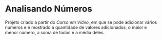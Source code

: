 # Analisando Números
 Projeto criado a partir do _Curso em Vídeo_, em que se pode adicionar vários números e é mostrado a quantidade de valores adicionados, o maior e menor número, a soma de todos e a média deles.
